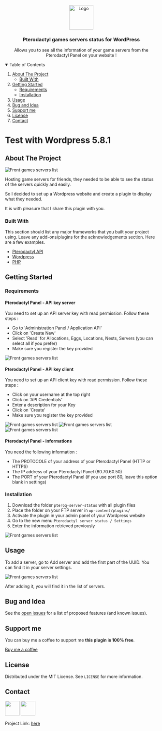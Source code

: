<!-- PROJECT LOGO -->
<br />
<p align="center">
  <a href="https://github.com/othneildrew/Best-README-Template">
    <img src="https://cdn.pterodactyl.io/logos/new/pterodactyl_logo_transparent.png" alt="Logo" height="80">
  </a>

<h3 align="center">Pterodactyl games servers status for WordPress</h3>

  <p align="center">
    Allows you to see all the information of your game servers from the Pterodactyl Panel on your website !
    <br />



<!-- TABLE OF CONTENTS -->
<details open="open">
  <summary>Table of Contents</summary>
  <ol>
    <li>
      <a href="#about-the-project">About The Project</a>
      <ul>
        <li><a href="#built-with">Built With</a></li>
      </ul>
    </li>
    <li>
      <a href="#getting-started">Getting Started</a>
      <ul>
        <li><a href="#Requirements">Requirements</a></li>
        <li><a href="#installation">Installation</a></li>
      </ul>
    </li>
    <li><a href="#usage">Usage</a></li>
    <li><a href="#bug and idea">Bug and Idea</a></li>
    <li><a href="#support me">Support me</a></li>
    <li><a href="#license">License</a></li>
    <li><a href="#contact">Contact</a></li>
  </ol>
</details>

# **Test with Wordpress 5.8.1**

<!-- ABOUT THE PROJECT -->

## About The Project

![Front games servers list](images/front-game-server.png)

Hosting game servers for friends, they needed to be able to see the status of the servers quickly and easily.

So I decided to set up a Wordpress website and create a plugin to display what they needed.

It is with pleasure that I share this plugin with you.

### Built With

This section should list any major frameworks that you built your project using. Leave any add-ons/plugins for the
acknowledgements section. Here are a few examples.

* [Pterodactyl API](https://dashflo.net/docs/api/pterodactyl/v1/)
* [Wordpress](https://wordpress.com/)
* [PHP](https://www.php.net)

<!-- GETTING STARTED -->

## Getting Started

### Requirements

#### Pterodactyl Panel - API key server

You need to set up an API server key with read permission. Follow these steps :

- Go to 'Administration Panel / Application API'
- Click on 'Create New'
- Select 'Read' for Allocations, Eggs, Locations, Nests, Servers (you can select all if you prefer)
- Make sure you register the key provided

![Front games servers list](images/api-server.png)

#### Pterodactyl Panel - API key client

You need to set up an API client key with read permission. Follow these steps :

- Click on your username at the top right
- Click on 'API Credentials'
- Enter a description for your Key
- Click on 'Create'
- Make sure you register the key provided

![Front games servers list](images/api-client-1.png)
![Front games servers list](images/api-client-2.png)
![Front games servers list](images/api-client-3.png)

#### Pterodactyl Panel - informations

You need the following information :

- The PROTOCOLE of your address of your Pterodactyl Panel (HTTP or HTTPS)
- The IP address of your Pterodactyl Panel (80.70.60.50)
- The PORT of your Pterodactyl Panel (if you use port 80, leave this option blank in settings)

### Installation

1. Download the folder `pteroq-server-status` with all plugin files
2. Place the folder on your FTP server in `wp-content/plugins/`
3. Activate the plugin in your admin panel of your Wordpress website
4. Go to the new menu `Pterodactyl server status / Settings`
5. Enter the information retrieved previously

![Front games servers list](images/back-settings.png)

<!-- USAGE EXAMPLES -->

## Usage

To add a server, go to Add server and add the first part of the UUID. You can find it in your server settings.

![Front games servers list](images/uuid.png)

After adding it, you will find it in the list of servers.

<!-- ROADMAP -->

## Bug and Idea

See the [open issues](https://github.com/steeven-th/pterodactyl-status-server-wordpress/issues) for a list of proposed
features (and known issues).

<!-- CONTRIBUTING -->

## Support me

You can buy me a coffee to support me **this plugin is 100% free**.

[Buy me a coffee](https://www.buymeacoffee.com/steeven.th)

<!-- LICENSE -->

## License

Distributed under the MIT License. See `LICENSE` for more information.

<!-- CONTACT -->

## Contact

<a href="https://steeven-th.dev"><img src="https://avatars.githubusercontent.com/u/82022828?s=96&v=4" width="48"></a>
<a href="https://twitter.com/ThomasSteeven2"><img src="https://upload.wikimedia.org/wikipedia/fr/c/c8/Twitter_Bird.svg" width="48"></a>

Project Link: [here](https://github.com/steeven-th/pterodactyl-status-server-wordpress)
